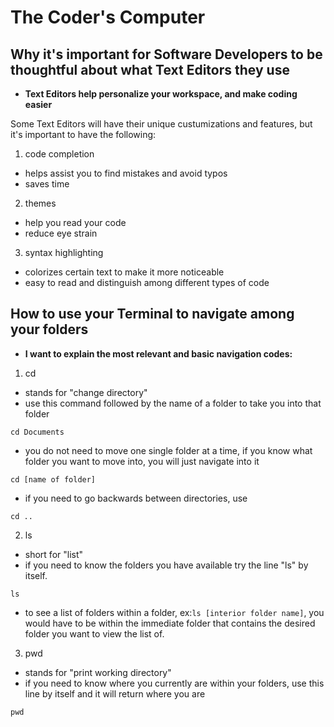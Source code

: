 # The Coder's Computer

## Why it's important for Software Developers to be thoughtful about what Text Editors they use 

- **Text Editors help personalize your workspace, and make coding easier**

Some Text Editors will have their unique custumizations and features, but it's important to have the following:
1. code completion 
  - helps assist you to find mistakes and avoid typos
  - saves time
2. themes
  - help you read your code  
  - reduce eye strain
3. syntax highlighting
  - colorizes certain text to make it more noticeable
  - easy to read and distinguish among different types of code
 
 

## How to use your Terminal to navigate among your folders

- **I want to explain the most relevant and basic navigation codes:**
1. cd
  - stands for "change directory"
  - use this command followed by the name of a folder to take you into that folder
 
`cd Documents`

  - you do not need to move one single folder at a time, if you know what folder you want to move into, you will just navigate into it
 
 `cd [name of folder]`
 
  - if you need to go backwards between directories, use 

`cd ..`

2. ls
  - short for "list" 
  - if you need to know the folders you have available try the line "ls" by itself.
 
`ls`

  - to see a list of folders within a folder, ex:`ls [interior folder name]`, you would have to be within the immediate folder that contains the desired folder you want to view the list of.

3. pwd
  - stands for "print working directory"
  - if you need to know where you currently are within your folders, use this line by itself and it will return where you are

`pwd`

